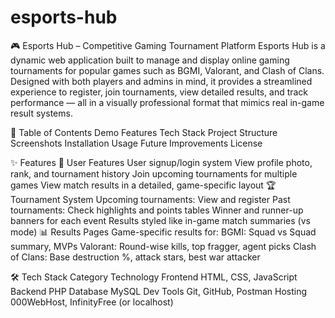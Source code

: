 ﻿# esports-hub
🎮 Esports Hub – Competitive Gaming Tournament Platform
Esports Hub is a dynamic web application built to manage and display online gaming tournaments for popular games such as BGMI, Valorant, and Clash of Clans. Designed with both players and admins in mind, it provides a streamlined experience to register, join tournaments, view detailed results, and track performance — all in a visually professional format that mimics real in-game result systems.

📌 Table of Contents
Demo
Features
Tech Stack
Project Structure
Screenshots
Installation
Usage
Future Improvements
License

✨ Features
👤 User Features
User signup/login system
View profile photo, rank, and tournament history
Join upcoming tournaments for multiple games
View match results in a detailed, game-specific layout
🏆 Tournament System
Upcoming tournaments: View and register
Past tournaments: Check highlights and points tables
Winner and runner-up banners for each event
Results styled like in-game match summaries (vs mode)
📊 Results Pages
Game-specific results for:
BGMI: Squad vs Squad summary, MVPs
Valorant: Round-wise kills, top fragger, agent picks
Clash of Clans: Base destruction %, attack stars, best war attacker

🛠️ Tech Stack
 Category  Technology 
 Frontend  HTML, CSS, JavaScript  
 Backend  PHP 
 Database  MySQL 
 Dev Tools  Git, GitHub, Postman 
 Hosting  000WebHost, InfinityFree (or localhost) 
 

